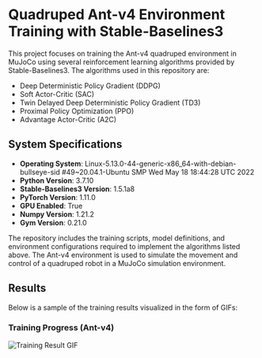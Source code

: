 # Quadruped Ant-v4 Environment Training with Stable-Baselines3

This project focuses on training the Ant-v4 quadruped environment in MuJoCo using several reinforcement learning algorithms provided by Stable-Baselines3. The algorithms used in this repository are:

- Deep Deterministic Policy Gradient (DDPG)
- Soft Actor-Critic (SAC)
- Twin Delayed Deep Deterministic Policy Gradient (TD3)
- Proximal Policy Optimization (PPO)
- Advantage Actor-Critic (A2C)

## System Specifications

- **Operating System**: Linux-5.13.0-44-generic-x86_64-with-debian-bullseye-sid #49~20.04.1-Ubuntu SMP Wed May 18 18:44:28 UTC 2022
- **Python Version**: 3.7.10
- **Stable-Baselines3 Version**: 1.5.1a8
- **PyTorch Version**: 1.11.0
- **GPU Enabled**: True
- **Numpy Version**: 1.21.2
- **Gym Version**: 0.21.0

The repository includes the training scripts, model definitions, and environment configurations required to implement the algorithms listed above. The Ant-v4 environment is used to simulate the movement and control of a quadruped robot in a MuJoCo simulation environment.

## Results

Below is a sample of the training results visualized in the form of GIFs:

### Training Progress (Ant-v4)

![Training Result GIF](path_to_your_gif.gif)

